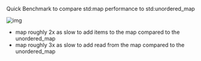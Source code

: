 Quick Benchmark to compare std:map performance to std:unordered_map

![img](https://farm4.staticflickr.com/3885/15297201941_33ca95392a_o_d.png)

- map roughly 2x as slow to add items to the map compared to the unordered_map
- map roughly 3x as slow to add read from the map compared to the unordered_map


